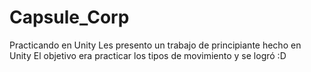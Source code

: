 # Capsule_Corp
Practicando en Unity
Les presento un trabajo de principiante hecho en Unity
El objetivo era practicar los tipos de movimiento y se logró :D
